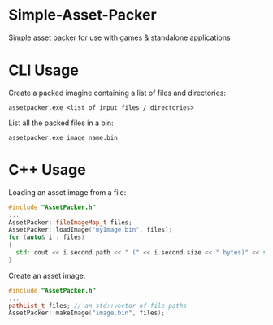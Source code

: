 # Simple-Asset-Packer
Simple asset packer for use with games &amp; standalone applications

# CLI Usage
Create a packed imagine containing a list of files and directories:
```
assetpacker.exe <list of input files / directories>
```
List all the packed files in a bin:
```
assetpacker.exe image_name.bin
```
# C++ Usage
Loading an asset image from a file:

```C++
#include "AssetPacker.h"
...
AssetPacker::fileImageMap_t files;
AssetPacker::loadImage("myImage.bin", files);
for (auto& i : files)
{
  std::cout << i.second.path << " (" << i.second.size << " bytes)" << std::endl;
}
```

Create an asset image:

```C++
#include "AssetPacker.h"
...
pathList_t files; // an std::vector of file paths
AssetPacker::makeImage("image.bin", files);
```
